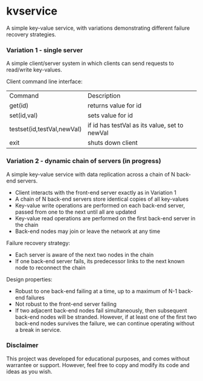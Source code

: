 # kvservice
A simple key-value service, with variations demonstrating different failure recovery strategies.

### Variation 1 - single server
A simple client/server system in which clients can send requests to read/write key-values.

Client command line interface:

<table>
  <td>Command</td><td>Description</td>
  <tr><td>get(id)</td><td>returns value for id</td></tr>
  <tr><td>set(id,val)</td><td>sets value for id</td></tr>
  <tr><td>testset(id,testVal,newVal)</td><td>if id has testVal as its value, set to newVal</td></tr>
  <tr><td>exit</td><td>shuts down client</td></tr>
</table>

### Variation 2 - dynamic chain of servers (in progress)
A simple key-value service with data replication across a chain of N back-end servers.

- Client interacts with the front-end server exactly as in Variation 1
- A chain of N back-end servers store identical copies of all key-values
- Key-value write operations are performed on each back-end server, passed from one to the next until all are updated
- Key-value read operations are performed on the first back-end server in the chain
- Back-end nodes may join or leave the network at any time

Failure recovery strategy:

- Each server is aware of the next two nodes in the chain
- If one back-end server fails, its predecessor links to the next known node to reconnect the chain

Design properties:

- Robust to one back-end failing at a time, up to a maximum of N-1 back-end failures
- Not robust to the front-end server failing
- If two adjacent back-end nodes fail simultaneously, then subsequent back-end nodes will be stranded.  However, if at least one of the first two back-end nodes survives the failure, we can continue operating without a break in service.

### Disclaimer

This project was developed for educational purposes, and comes without warrantee or support.  However, feel free to copy and modify its code and ideas as you wish.
